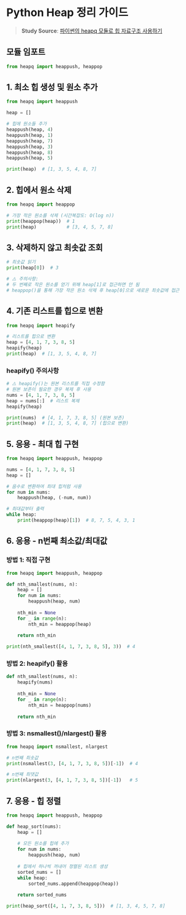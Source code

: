 # Python Heap 정리 가이드

> **Study Source**: [파이썬의 heapq 모듈로 힙 자료구조 사용하기](https://www.daleseo.com/python-heapq/)  

## 모듈 임포트
```python
from heapq import heappush, heappop
```

## 1. 최소 힙 생성 및 원소 추가
```python
from heapq import heappush

heap = []

# 힙에 원소들 추가
heappush(heap, 4)
heappush(heap, 1)
heappush(heap, 7)
heappush(heap, 3)
heappush(heap, 8)
heappush(heap, 5)

print(heap)  # [1, 3, 5, 4, 8, 7]
```

## 2. 힙에서 원소 삭제
```python
from heapq import heappop

# 가장 작은 원소를 삭제 (시간복잡도: O(log n))
print(heappop(heap))  # 1
print(heap)           # [3, 4, 5, 7, 8]
```

## 3. 삭제하지 않고 최솟값 조회
```python
# 최솟값 읽기
print(heap[0])  # 3

# ⚠️ 주의사항: 
# 두 번째로 작은 원소를 얻기 위해 heap[1]로 접근하면 안 됨
# heappop()을 통해 가장 작은 원소 삭제 후 heap[0]으로 새로운 최솟값에 접근
```

## 4. 기존 리스트를 힙으로 변환
```python
from heapq import heapify

# 리스트를 힙으로 변환
heap = [4, 1, 7, 3, 8, 5]
heapify(heap)
print(heap)  # [1, 3, 5, 4, 8, 7]
```

### heapify() 주의사항
```python
# ⚠️ heapify()는 원본 리스트를 직접 수정함
# 원본 보존이 필요한 경우 복제 후 사용
nums = [4, 1, 7, 3, 8, 5]
heap = nums[:]  # 리스트 복제
heapify(heap)

print(nums)  # [4, 1, 7, 3, 8, 5] (원본 보존)
print(heap)  # [1, 3, 5, 4, 8, 7] (힙으로 변환)
```

## 5. 응용 - 최대 힙 구현
```python
from heapq import heappush, heappop

nums = [4, 1, 7, 3, 8, 5]
heap = []

# 음수로 변환하여 최대 힙처럼 사용
for num in nums:
    heappush(heap, (-num, num))

# 최대값부터 출력
while heap:
    print(heappop(heap)[1])  # 8, 7, 5, 4, 3, 1
```

## 6. 응용 - n번째 최소값/최대값

### 방법 1: 직접 구현
```python
from heapq import heappush, heappop

def nth_smallest(nums, n):
    heap = []
    for num in nums:
        heappush(heap, num)
    
    nth_min = None
    for _ in range(n):
        nth_min = heappop(heap)
    
    return nth_min

print(nth_smallest([4, 1, 7, 3, 8, 5], 3))  # 4
```

### 방법 2: heapify() 활용
```python
def nth_smallest(nums, n):
    heapify(nums)
    
    nth_min = None
    for _ in range(n):
        nth_min = heappop(nums)
    
    return nth_min
```

### 방법 3: nsmallest()/nlargest() 활용
```python
from heapq import nsmallest, nlargest

# n번째 최솟값
print(nsmallest(3, [4, 1, 7, 3, 8, 5])[-1])  # 4

# n번째 최댓값  
print(nlargest(3, [4, 1, 7, 3, 8, 5])[-1])   # 5
```

## 7. 응용 - 힙 정렬
```python
from heapq import heappush, heappop

def heap_sort(nums):
    heap = []
    
    # 모든 원소를 힙에 추가
    for num in nums:
        heappush(heap, num)
    
    # 힙에서 하나씩 꺼내어 정렬된 리스트 생성
    sorted_nums = []
    while heap:
        sorted_nums.append(heappop(heap))
    
    return sorted_nums

print(heap_sort([4, 1, 7, 3, 8, 5]))  # [1, 3, 4, 5, 7, 8]
```
